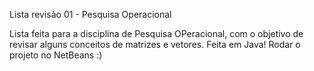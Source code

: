 Lista revisão 01 - Pesquisa Operacional

Lista feita para a disciplina de Pesquisa OPeracional, com o objetivo de revisar alguns conceitos de matrizes e vetores. Feita em Java!
Rodar o projeto no NetBeans :)

